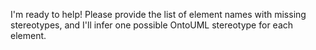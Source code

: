 I'm ready to help! Please provide the list of element names with missing stereotypes, and I'll infer one possible OntoUML stereotype for each element.